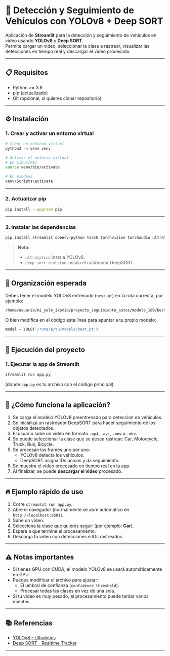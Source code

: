 # 🚗 Detección y Seguimiento de Vehículos con YOLOv8 + Deep SORT

Aplicación de **Streamlit** para la detección y seguimiento de vehículos en video usando **YOLOv8** y **Deep SORT**.  
Permite cargar un video, seleccionar la clase a rastrear, visualizar las detecciones en tiempo real y descargar el video procesado.

---

## 📋 Requisitos

- Python >= 3.8
- pip (actualizado)
- Git (opcional, si quieres clonar repositorio)

---

## ⚙️ Instalación

### 1. Crear y activar un entorno virtual

```bash
# Crear un entorno virtual
python3 -m venv venv

# Activar el entorno virtual
# En Linux/Mac
source venv/bin/activate

# En Windows
venv\Scripts\activate
```

---

### 2. Actualizar pip

```bash
pip install --upgrade pip
```

---

### 3. Instalar las dependencias

```bash
pip install streamlit opencv-python torch torchvision torchaudio ultralytics deep_sort_realtime
```

> **Nota:**  
> - `ultralytics` instala YOLOv8.  
> - `deep_sort_realtime` instala el rastreador DeepSORT.

---

## 📁 Organización esperada

Debes tener el modelo YOLOv8 entrenado (`best.pt`) en la ruta correcta, por ejemplo:

```bash
/home/usuario/mi_yolo_ikomia/proyecto_seguimiento_autos/modelo_100/best.pt
```

O bien modifica en el código esta línea para apuntar a tu propio modelo:

```python
model = YOLO('/ruta/a/tu/modelo/best.pt')
```

---

## 🚀 Ejecución del proyecto

### 1. Ejecutar la app de Streamlit

```bash
streamlit run app.py
```

(donde `app.py` es tu archivo con el código principal)

---

## 🧠 ¿Cómo funciona la aplicación?

1. Se carga el modelo YOLOv8 preentrenado para detección de vehículos.
2. Se inicializa un rastreador DeepSORT para hacer seguimiento de los objetos detectados.
3. El usuario sube un video en formato `.mp4`, `.avi`, `.mov` o `.mkv`.
4. Se puede seleccionar la clase que se desea rastrear: Car, Motorcycle, Truck, Bus, Bicycle.
5. Se procesan los frames uno por uno:
   - YOLOv8 detecta los vehículos.
   - DeepSORT asigna IDs únicos y da seguimiento.
6. Se muestra el video procesado en tiempo real en la app.
7. Al finalizar, se puede **descargar el video** procesado.

---

## 🔥 Ejemplo rápido de uso

1. Corre `streamlit run app.py`.
2. Abre el navegador (normalmente se abre automático en `http://localhost:8501`).
3. Sube un video.
4. Selecciona la clase que quieres seguir (por ejemplo: **Car**).
5. Espera a que termine el procesamiento.
6. Descarga tu video con detecciones e IDs rastreados.

---

## ⚠️ Notas importantes

- Si tienes GPU con CUDA, el modelo YOLOv8 se usará automáticamente en GPU.
- Puedes modificar el archivo para ajustar:
  - El umbral de confianza (`confidence threshold`).
  - Procesar todas las clases en vez de una sola.
- Si tu video es muy pesado, el procesamiento puede tardar varios minutos.

---

## 📚 Referencias

- [YOLOv8 - Ultralytics](https://docs.ultralytics.com/)
- [Deep SORT - Realtime Tracker](https://github.com/levan92/deep_sort_realtime)

---
